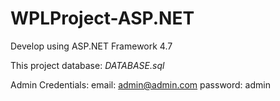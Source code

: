 # WPLProject-ASP.NET

Develop using ASP.NET Framework 4.7

This project database:  *DATABASE.sql*

Admin Credentials: 
email: admin@admin.com
password: admin
